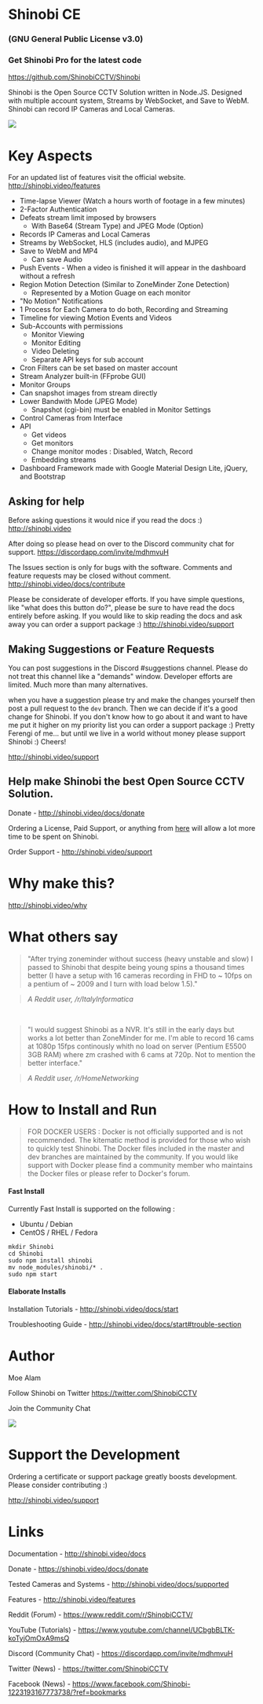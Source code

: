 # Shinobi CE 
### (GNU General Public License v3.0)

### Get Shinobi Pro for the latest code
https://github.com/ShinobiCCTV/Shinobi

Shinobi is the Open Source CCTV Solution written in Node.JS. Designed with multiple account system, Streams by WebSocket, and Save to WebM. Shinobi can record IP Cameras and Local Cameras.

<a href="http://shinobi.video/gallery"><img src="https://github.com/ShinobiCCTV/Shinobi/blob/master/web/libs/img/demo.jpg?raw=true"></a>

# Key Aspects

For an updated list of features visit the official website. http://shinobi.video/features

- Time-lapse Viewer (Watch a hours worth of footage in a few minutes)
- 2-Factor Authentication
- Defeats stream limit imposed by browsers
  - With Base64 (Stream Type) and JPEG Mode (Option)
- Records IP Cameras and Local Cameras
- Streams by WebSocket, HLS (includes audio), and MJPEG
- Save to WebM and MP4
  - Can save Audio
- Push Events - When a video is finished it will appear in the dashboard without a refresh
- Region Motion Detection (Similar to ZoneMinder Zone Detection)
  - Represented by a Motion Guage on each monitor
- "No Motion" Notifications
- 1 Process for Each Camera to do both, Recording and Streaming
- Timeline for viewing Motion Events and Videos
- Sub-Accounts with permissions
  - Monitor Viewing
  - Monitor Editing
  - Video Deleting
  - Separate API keys for sub account
- Cron Filters can be set based on master account
- Stream Analyzer built-in (FFprobe GUI)
- Monitor Groups
- Can snapshot images from stream directly
- Lower Bandwith Mode (JPEG Mode)
  - Snapshot (cgi-bin) must be enabled in Monitor Settings
- Control Cameras from Interface
- API
  - Get videos
  - Get monitors
  - Change monitor modes : Disabled, Watch, Record
  - Embedding streams
- Dashboard Framework made with Google Material Design Lite, jQuery, and Bootstrap

## Asking for help

Before asking questions it would nice if you read the docs :) http://shinobi.video

After doing so please head on over to the Discord community chat for support. https://discordapp.com/invite/mdhmvuH

The Issues section is only for bugs with the software. Comments and feature requests may be closed without comment. http://shinobi.video/docs/contribute

Please be considerate of developer efforts. If you have simple questions, like "what does this button do?", please be sure to have read the docs entirely before asking. If you would like to skip reading the docs and ask away you can order a support package :) http://shinobi.video/support

## Making Suggestions or Feature Requests

You can post suggestions in the Discord #suggestions channel. Please do not treat this channel like a "demands" window. Developer efforts are limited. Much more than many alternatives.

when you have a suggestion please try and make the changes yourself then post a pull request to the `dev` branch. Then we can decide if it's a good change for Shinobi. If you don't know how to go about it and want to have me put it higher on my priority list you can order a support package :) Pretty Ferengi of me... but until we live in a world without money please support Shinobi :) Cheers!

http://shinobi.video/support

## Help make Shinobi the best Open Source CCTV Solution.
Donate - http://shinobi.video/docs/donate

Ordering a License, Paid Support, or anything from <a href="//camera.observer">here</a> will allow a lot more time to be spent on Shinobi.

Order Support - http://shinobi.video/support

# Why make this?

http://shinobi.video/why

# What others say

> "After trying zoneminder without success (heavy unstable and slow) I passed to Shinobi that despite being young spins a thousand times better (I have a setup with 16 cameras recording in FHD to ~ 10fps on a pentium of ~ 2009 and I turn with load below 1.5)."

> *A Reddit user, /r/ItalyInformatica*

&nbsp;

> "I would suggest Shinobi as a NVR. It's still in the early days but works a lot better than ZoneMinder for me. I'm able to record 16 cams at 1080p 15fps continously whith no load on server (Pentium E5500 3GB RAM) where zm crashed with 6 cams at 720p. Not to mention the better interface."

> *A Reddit user, /r/HomeNetworking*

# How to Install and Run

> FOR DOCKER USERS : Docker is not officially supported and is not recommended. The kitematic method is provided for those who wish to quickly test Shinobi. The Docker files included in the master and dev branches are maintained by the community. If you would like support with Docker please find a community member who maintains the Docker files or please refer to Docker's forum.

#### Fast Install

Currently Fast Install is supported on the following :

- Ubuntu / Debian
- CentOS / RHEL / Fedora

```
mkdir Shinobi
cd Shinobi
sudo npm install shinobi
mv node_modules/shinobi/* .
sudo npm start
```

#### Elaborate Installs

Installation Tutorials - http://shinobi.video/docs/start

Troubleshooting Guide - http://shinobi.video/docs/start#trouble-section

# Author

Moe Alam

Follow Shinobi on Twitter https://twitter.com/ShinobiCCTV

Join the Community Chat

<a title="Find me on Discord, Get an Invite" href="https://discordapp.com/invite/mdhmvuH"><img src="https://cdn-images-1.medium.com/max/115/1*OoXboCzk0gYvTNwNnV4S9A@2x.png"></a>

# Support the Development

Ordering a certificate or support package greatly boosts development. Please consider contributing :)

http://shinobi.video/support

# Links

Documentation - http://shinobi.video/docs

Donate - https://shinobi.video/docs/donate

Tested Cameras and Systems - http://shinobi.video/docs/supported

Features - http://shinobi.video/features

Reddit (Forum) - https://www.reddit.com/r/ShinobiCCTV/

YouTube (Tutorials) - https://www.youtube.com/channel/UCbgbBLTK-koTyjOmOxA9msQ

Discord (Community Chat) - https://discordapp.com/invite/mdhmvuH

Twitter (News) - https://twitter.com/ShinobiCCTV

Facebook (News) - https://www.facebook.com/Shinobi-1223193167773738/?ref=bookmarks